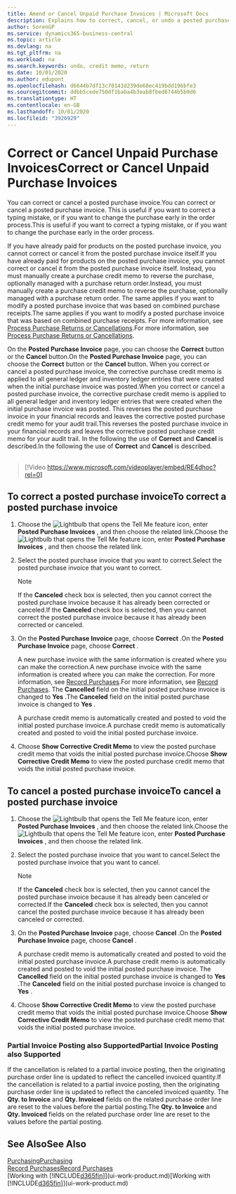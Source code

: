 ```yaml
---
title: Amend or Cancel Unpaid Purchase Invoices | Microsoft Docs
description: Explains how to correct, cancel, or undo a posted purchase invoice and automatically create a purchase credit memo.
author: SorenGP
ms.service: dynamics365-business-central
ms.topic: article
ms.devlang: na
ms.tgt_pltfrm: na
ms.workload: na
ms.search.keywords: undo, credit memo, return
ms.date: 10/01/2020
ms.author: edupont
ms.openlocfilehash: d6644b7df13c70143d239de68ec419bdd196bfe3
ms.sourcegitcommit: ddbb5cede750df1baba4b3eab8fbed6744b5b9d6
ms.translationtype: HT
ms.contentlocale: en-GB
ms.lasthandoff: 10/01/2020
ms.locfileid: "3926929"
---
```

# <a name="correct-or-cancel-unpaid-purchase-invoices"></a><span data-ttu-id="bf69d-103">Correct or Cancel Unpaid Purchase Invoices</span><span class="sxs-lookup"><span data-stu-id="bf69d-103">Correct or Cancel Unpaid Purchase Invoices</span></span>

<span data-ttu-id="bf69d-104">You can correct or cancel a posted purchase invoice.</span><span class="sxs-lookup"><span data-stu-id="bf69d-104">You can correct or cancel a posted purchase invoice.</span></span> <span data-ttu-id="bf69d-105">This is useful if you want to correct a typing mistake, or if you want to change the purchase early in the order process.</span><span class="sxs-lookup"><span data-stu-id="bf69d-105">This is useful if you want to correct a typing mistake, or if you want to change the purchase early in the order process.</span></span>

<span data-ttu-id="bf69d-106">If you have already paid for products on the posted purchase invoice, you cannot correct or cancel it from the posted purchase invoice itself.</span><span class="sxs-lookup"><span data-stu-id="bf69d-106">If you have already paid for products on the posted purchase invoice, you cannot correct or cancel it from the posted purchase invoice itself.</span></span> <span data-ttu-id="bf69d-107">Instead, you must manually create a purchase credit memo to reverse the purchase, optionally managed with a purchase return order.</span><span class="sxs-lookup"><span data-stu-id="bf69d-107">Instead, you must manually create a purchase credit memo to reverse the purchase, optionally managed with a purchase return order.</span></span> <span data-ttu-id="bf69d-108">The same applies if you want to modify a posted purchase invoice that was based on combined purchase receipts.</span><span class="sxs-lookup"><span data-stu-id="bf69d-108">The same applies if you want to modify a posted purchase invoice that was based on combined purchase receipts.</span></span> <span data-ttu-id="bf69d-109">For more information, see [Process Purchase Returns or Cancellations](purchasing-how-process-purchase-returns-cancellations.md).</span><span class="sxs-lookup"><span data-stu-id="bf69d-109">For more information, see [Process Purchase Returns or Cancellations](purchasing-how-process-purchase-returns-cancellations.md).</span></span>

<span data-ttu-id="bf69d-110">On the **Posted Purchase Invoice** page, you can choose the **Correct** button or the **Cancel** button.</span><span class="sxs-lookup"><span data-stu-id="bf69d-110">On the **Posted Purchase Invoice** page, you can choose the **Correct** button or the **Cancel** button.</span></span> <span data-ttu-id="bf69d-111">When you correct or cancel a posted purchase invoice, the corrective purchase credit memo is applied to all general ledger and inventory ledger entries that were created when the initial purchase invoice was posted.</span><span class="sxs-lookup"><span data-stu-id="bf69d-111">When you correct or cancel a posted purchase invoice, the corrective purchase credit memo is applied to all general ledger and inventory ledger entries that were created when the initial purchase invoice was posted.</span></span> <span data-ttu-id="bf69d-112">This reverses the posted purchase invoice in your financial records and leaves the corrective posted purchase credit memo for your audit trail.</span><span class="sxs-lookup"><span data-stu-id="bf69d-112">This reverses the posted purchase invoice in your financial records and leaves the corrective posted purchase credit memo for your audit trail.</span></span> <span data-ttu-id="bf69d-113">In the following the use of **Correct** and **Cancel** is described.</span><span class="sxs-lookup"><span data-stu-id="bf69d-113">In the following the use of **Correct** and **Cancel** is described.</span></span>
<br><br>
> [!Video https://www.microsoft.com/videoplayer/embed/RE4dhoc?rel=0]

## <a name="to-correct-a-posted-purchase-invoice"></a><span data-ttu-id="bf69d-114">To correct a posted purchase invoice</span><span class="sxs-lookup"><span data-stu-id="bf69d-114">To correct a posted purchase invoice</span></span>
1. <span data-ttu-id="bf69d-115">Choose the ![Lightbulb that opens the Tell Me feature](media/ui-search/search_small.png "Tell me what you want to do") icon, enter **Posted Purchase Invoices** , and then choose the related link.</span><span class="sxs-lookup"><span data-stu-id="bf69d-115">Choose the ![Lightbulb that opens the Tell Me feature](media/ui-search/search_small.png "Tell me what you want to do") icon, enter **Posted Purchase Invoices** , and then choose the related link.</span></span>  
2. <span data-ttu-id="bf69d-116">Select the posted purchase invoice that you want to correct.</span><span class="sxs-lookup"><span data-stu-id="bf69d-116">Select the posted purchase invoice that you want to correct.</span></span>  

    > [!NOTE]  
    >   <span data-ttu-id="bf69d-117">If the **Canceled** check box is selected, then you cannot correct the posted purchase invoice because it has already been corrected or canceled.</span><span class="sxs-lookup"><span data-stu-id="bf69d-117">If the **Canceled** check box is selected, then you cannot correct the posted purchase invoice because it has already been corrected or canceled.</span></span>
3. <span data-ttu-id="bf69d-118">On the **Posted Purchase Invoice** page, choose **Correct** .</span><span class="sxs-lookup"><span data-stu-id="bf69d-118">On the **Posted Purchase Invoice** page, choose **Correct** .</span></span>

    <span data-ttu-id="bf69d-119">A new purchase invoice with the same information is created where you can make the correction.</span><span class="sxs-lookup"><span data-stu-id="bf69d-119">A new purchase invoice with the same information is created where you can make the correction.</span></span> <span data-ttu-id="bf69d-120">For more information, see [Record Purchases](purchasing-how-record-purchases.md).</span><span class="sxs-lookup"><span data-stu-id="bf69d-120">For more information, see [Record Purchases](purchasing-how-record-purchases.md).</span></span> <span data-ttu-id="bf69d-121">The **Cancelled** field on the initial posted purchase invoice is changed to **Yes** .</span><span class="sxs-lookup"><span data-stu-id="bf69d-121">The **Canceled** field on the initial posted purchase invoice is changed to **Yes** .</span></span>

    <span data-ttu-id="bf69d-122">A purchase credit memo is automatically created and posted to void the initial posted purchase invoice.</span><span class="sxs-lookup"><span data-stu-id="bf69d-122">A purchase credit memo is automatically created and posted to void the initial posted purchase invoice.</span></span>
4. <span data-ttu-id="bf69d-123">Choose **Show Corrective Credit Memo** to view the posted purchase credit memo that voids the initial posted purchase invoice.</span><span class="sxs-lookup"><span data-stu-id="bf69d-123">Choose **Show Corrective Credit Memo** to view the posted purchase credit memo that voids the initial posted purchase invoice.</span></span>

## <a name="to-cancel-a-posted-purchase-invoice"></a><span data-ttu-id="bf69d-124">To cancel a posted purchase invoice</span><span class="sxs-lookup"><span data-stu-id="bf69d-124">To cancel a posted purchase invoice</span></span>
1. <span data-ttu-id="bf69d-125">Choose the ![Lightbulb that opens the Tell Me feature](media/ui-search/search_small.png "Tell me what you want to do") icon, enter **Posted Purchase Invoices** , and then choose the related link.</span><span class="sxs-lookup"><span data-stu-id="bf69d-125">Choose the ![Lightbulb that opens the Tell Me feature](media/ui-search/search_small.png "Tell me what you want to do") icon, enter **Posted Purchase Invoices** , and then choose the related link.</span></span>  
2. <span data-ttu-id="bf69d-126">Select the posted purchase invoice that you want to cancel.</span><span class="sxs-lookup"><span data-stu-id="bf69d-126">Select the posted purchase invoice that you want to cancel.</span></span>

    > [!NOTE]  
    >   <span data-ttu-id="bf69d-127">If the **Canceled** check box is selected, then you cannot cancel the posted purchase invoice because it has already been canceled or corrected.</span><span class="sxs-lookup"><span data-stu-id="bf69d-127">If the **Canceled** check box is selected, then you cannot cancel the posted purchase invoice because it has already been canceled or corrected.</span></span>
3. <span data-ttu-id="bf69d-128">On the **Posted Purchase Invoice** page, choose **Cancel** .</span><span class="sxs-lookup"><span data-stu-id="bf69d-128">On the **Posted Purchase Invoice** page, choose **Cancel** .</span></span>

    <span data-ttu-id="bf69d-129">A purchase credit memo is automatically created and posted to void the initial posted purchase invoice.</span><span class="sxs-lookup"><span data-stu-id="bf69d-129">A purchase credit memo is automatically created and posted to void the initial posted purchase invoice.</span></span> <span data-ttu-id="bf69d-130">The **Cancelled** field on the initial posted purchase invoice is changed to **Yes** .</span><span class="sxs-lookup"><span data-stu-id="bf69d-130">The **Canceled** field on the initial posted purchase invoice is changed to **Yes** .</span></span>
4. <span data-ttu-id="bf69d-131">Choose **Show Corrective Credit Memo** to view the posted purchase credit memo that voids the initial posted purchase invoice.</span><span class="sxs-lookup"><span data-stu-id="bf69d-131">Choose **Show Corrective Credit Memo** to view the posted purchase credit memo that voids the initial posted purchase invoice.</span></span>

### <a name="partial-invoice-posting-also-supported"></a><span data-ttu-id="bf69d-132">Partial Invoice Posting also Supported</span><span class="sxs-lookup"><span data-stu-id="bf69d-132">Partial Invoice Posting also Supported</span></span>
<span data-ttu-id="bf69d-133">If the cancellation is related to a partial invoice posting, then the originating purchase order line is updated to reflect the cancelled invoiced quantity.</span><span class="sxs-lookup"><span data-stu-id="bf69d-133">If the cancellation is related to a partial invoice posting, then the originating purchase order line is updated to reflect the canceled invoiced quantity.</span></span> <span data-ttu-id="bf69d-134">The **Qty. to Invoice** and **Qty. Invoiced** fields on the related purchase order line are reset to the values before the partial posting.</span><span class="sxs-lookup"><span data-stu-id="bf69d-134">The **Qty. to Invoice** and **Qty. Invoiced** fields on the related purchase order line are reset to the values before the partial posting.</span></span>

## <a name="see-also"></a><span data-ttu-id="bf69d-135">See Also</span><span class="sxs-lookup"><span data-stu-id="bf69d-135">See Also</span></span>
[<span data-ttu-id="bf69d-136">Purchasing</span><span class="sxs-lookup"><span data-stu-id="bf69d-136">Purchasing</span></span>](purchasing-manage-purchasing.md)  
[<span data-ttu-id="bf69d-137">Record Purchases</span><span class="sxs-lookup"><span data-stu-id="bf69d-137">Record Purchases</span></span>](purchasing-how-record-purchases.md)  
<span data-ttu-id="bf69d-138">[Working with [!INCLUDE[d365fin](includes/d365fin_md.md)]](ui-work-product.md)</span><span class="sxs-lookup"><span data-stu-id="bf69d-138">[Working with [!INCLUDE[d365fin](includes/d365fin_md.md)]](ui-work-product.md)</span></span>
